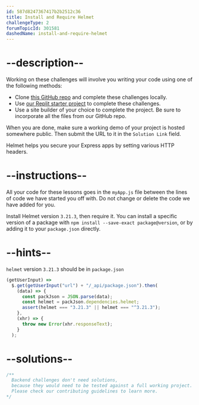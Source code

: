 ```yaml
---
id: 587d8247367417b2b2512c36
title: Install and Require Helmet
challengeType: 2
forumTopicId: 301581
dashedName: install-and-require-helmet
---
```


# --description--

Working on these challenges will involve you writing your code using one of the following methods:

- Clone [this GitHub repo](https://github.com/freeCodeCamp/boilerplate-infosec/) and complete these challenges locally.
- Use [our Replit starter project](https://replit.com/github/freeCodeCamp/boilerplate-infosec) to complete these challenges.
- Use a site builder of your choice to complete the project. Be sure to incorporate all the files from our GitHub repo.

When you are done, make sure a working demo of your project is hosted somewhere public. Then submit the URL to it in the `Solution Link` field.

Helmet helps you secure your Express apps by setting various HTTP headers.

# --instructions--

All your code for these lessons goes in the `myApp.js` file between the lines of code we have started you off with. Do not change or delete the code we have added for you.

Install Helmet version `3.21.3`, then require it. You can install a specific version of a package with `npm install --save-exact package@version`, or by adding it to your `package.json` directly.

# --hints--

`helmet` version `3.21.3` should be in `package.json`

```js
(getUserInput) =>
  $.get(getUserInput("url") + "/_api/package.json").then(
    (data) => {
      const packJson = JSON.parse(data);
      const helmet = packJson.dependencies.helmet;
      assert(helmet === "3.21.3" || helmet === "^3.21.3");
    },
    (xhr) => {
      throw new Error(xhr.responseText);
    }
  );
```

# --solutions--

```js
/**
  Backend challenges don't need solutions, 
  because they would need to be tested against a full working project. 
  Please check our contributing guidelines to learn more.
*/
```
